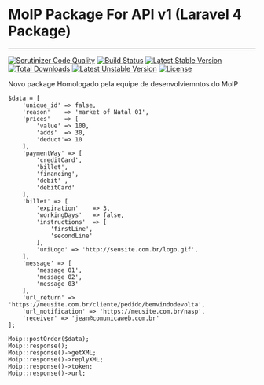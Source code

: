# MoIP Package For API v1 (Laravel 4 Package)
----------------------

[![Scrutinizer Code Quality](https://scrutinizer-ci.com/g/SOSTheBlack/moip/badges/quality-score.png?b=develop)](https://scrutinizer-ci.com/g/SOSTheBlack/moip/?branch=develop) 
[![Build Status](https://travis-ci.org/SOSTheBlack/moip.svg?branch=master)](https://travis-ci.org/SOSTheBlack/moip) 
[![Latest Stable Version](https://poser.pugx.org/sostheblack/moip/v/stable.svg)](https://packagist.org/packages/sostheblack/moip) 
[![Total Downloads](https://poser.pugx.org/sostheblack/moip/downloads.svg)](https://packagist.org/packages/sostheblack/moip) 
[![Latest Unstable Version](https://poser.pugx.org/sostheblack/moip/v/unstable.svg)](https://packagist.org/packages/sostheblack/moip) 
[![License](https://poser.pugx.org/sostheblack/moip/license.svg)](https://packagist.org/packages/sostheblack/moip)

Novo package Homologado pela equipe de desenvolviemntos do MoIP

```
$data = [
    'unique_id' => false,
    'reason'    => 'market of Natal 01',
    'prices'    => [
        'value' => 100,
        'adds'  => 30,
        'deduct'=> 10
    ],
    'paymentWay' => [
    	'creditCard',
    	'billet',
    	'financing',
    	'debit'	,
    	'debitCard'
    ],
    'billet' => [
        'expiration'    => 3,
        'workingDays'   => false,
        'instructions'  => [
            'firstLine',
            'secondLine'
        ],
        'uriLogo' => 'http://seusite.com.br/logo.gif',
    ],
    'message' => [
        'message 01',
        'message 02',
        'message 03'
    ],
    'url_return' => 'https://meusite.com.br/cliente/pedido/bemvindodevolta',
    'url_notification' => 'https://meusite.com.br/nasp',
    'receiver' => 'jean@comunicaweb.com.br'
];

Moip::postOrder($data);
Moip::response();
Moip::response()->getXML;
Moip::response()->replyXML;
Moip::response()->token;
Moip::response()->url;

```